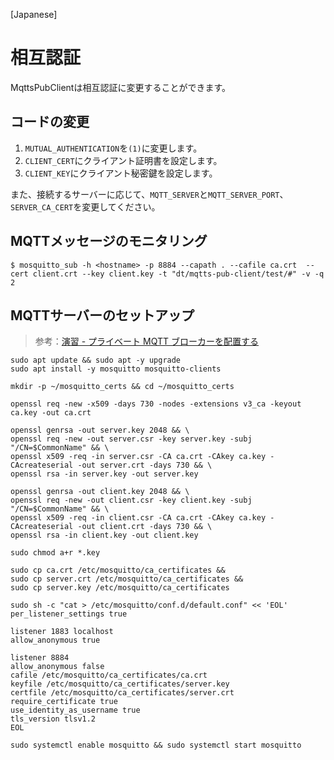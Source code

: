 [Japanese]

# 相互認証

MqttsPubClientは相互認証に変更することができます。

## コードの変更

1. `MUTUAL_AUTHENTICATION`を`(1)`に変更します。
2. `CLIENT_CERT`にクライアント証明書を設定します。
3. `CLIENT_KEY`にクライアント秘密鍵を設定します。

また、接続するサーバーに応じて、`MQTT_SERVER`と`MQTT_SERVER_PORT`、`SERVER_CA_CERT`を変更してください。

## MQTTメッセージのモニタリング

```
$ mosquitto_sub -h <hostname> -p 8884 --capath . --cafile ca.crt  --cert client.crt --key client.key -t "dt/mqtts-pub-client/test/#" -v -q 2
```

## MQTTサーバーのセットアップ

> 参考：[演習 - プライベート MQTT ブローカーを配置する](https://docs.microsoft.com/ja-jp/learn/modules/altair-azure-sphere-deploy-mqtt-broker/03-exercise-set-up)

```
sudo apt update && sudo apt -y upgrade
sudo apt install -y mosquitto mosquitto-clients

mkdir -p ~/mosquitto_certs && cd ~/mosquitto_certs

openssl req -new -x509 -days 730 -nodes -extensions v3_ca -keyout ca.key -out ca.crt

openssl genrsa -out server.key 2048 && \
openssl req -new -out server.csr -key server.key -subj "/CN=$CommonName" && \
openssl x509 -req -in server.csr -CA ca.crt -CAkey ca.key -CAcreateserial -out server.crt -days 730 && \
openssl rsa -in server.key -out server.key

openssl genrsa -out client.key 2048 && \
openssl req -new -out client.csr -key client.key -subj "/CN=$CommonName" && \
openssl x509 -req -in client.csr -CA ca.crt -CAkey ca.key -CAcreateserial -out client.crt -days 730 && \
openssl rsa -in client.key -out client.key

sudo chmod a+r *.key

sudo cp ca.crt /etc/mosquitto/ca_certificates &&
sudo cp server.crt /etc/mosquitto/ca_certificates &&
sudo cp server.key /etc/mosquitto/ca_certificates

sudo sh -c "cat > /etc/mosquitto/conf.d/default.conf" << 'EOL'
per_listener_settings true

listener 1883 localhost
allow_anonymous true

listener 8884
allow_anonymous false
cafile /etc/mosquitto/ca_certificates/ca.crt
keyfile /etc/mosquitto/ca_certificates/server.key
certfile /etc/mosquitto/ca_certificates/server.crt
require_certificate true
use_identity_as_username true
tls_version tlsv1.2
EOL

sudo systemctl enable mosquitto && sudo systemctl start mosquitto
```
